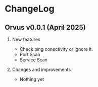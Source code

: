# ChangeLog
## Orvus v0.0.1 (April 2025)
1. New features
    * Check ping conectivity or ignore it.
    * Port Scan
    * Service Scan

2. Changes and improvements
    * Nothing yet